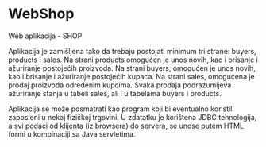 # WebShop
Web aplikacija - SHOP

Aplikacija je zamišljena tako da trebaju postojati minimum tri strane: buyers, products i sales.
Na strani products omogućen je unos novih, kao i brisanje i ažuriranje postojećih proizvoda.
Na strani buyers, omogućen je unos novih, kao i brisanje i ažuriranje postojećih kupaca.
Na strani sales, omogućena je prodaj proizvoda određenim kupcima. Svaka prodaja podrazumijeva ažuriranje stanja u tabeli sales, ali i u tabelama buyers i products.

Aplikacija se može posmatrati kao program koji bi eventualno koristili zaposleni u nekoj fizičkoj trgovini.
U zdatatku je korištena JDBC tehnologija, a svi podaci od klijenta (iz browsera) do servera, se unose putem HTML formi u kombinaciji sa Java servletima.

